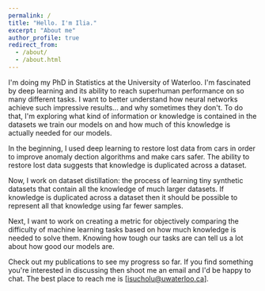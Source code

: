 ```yaml
---
permalink: /
title: "Hello. I'm Ilia."
excerpt: "About me"
author_profile: true
redirect_from: 
  - /about/
  - /about.html
---
```


I'm doing my PhD in Statistics at the University of Waterloo. I'm fascinated by deep learning and its ability to reach superhuman performance on so many different tasks. I want to better understand how neural networks achieve such impressive results... and why sometimes they don't. To do that, I'm exploring what kind of information or knowledge is contained in the datasets we train our models on and how much of this knowledge is actually needed for our models. 

In the beginning, I used deep learning to restore lost data from cars in order to improve anomaly dection algorithms and make cars safer. The ability to restore lost data suggests that knowledge is duplicated across a dataset. 

Now, I work on dataset distillation: the process of learning tiny synthetic datasets that contain all the knowledge of much larger datasets. If knowledge is duplicated across a dataset then it should be possible to represent all that knowledge using far fewer samples. 

Next, I want to work on creating a metric for objectively comparing the difficulty of machine learning tasks based on how much knowledge is needed to solve them. Knowing how tough our tasks are can tell us a lot about how good our models are. 

Check out my publications to see my progress so far. If you find something you're interested in discussing then shoot me an email and I'd be happy to chat. The best place to reach me is [isucholu@uwaterloo.ca].
